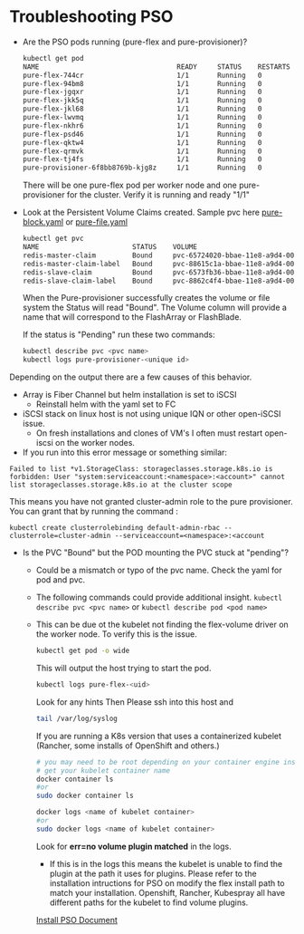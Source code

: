# Troubleshooting PSO

- Are the PSO pods running (pure-flex and pure-provisioner)?

   ```bash
   kubectl get pod
   NAME                                  READY     STATUS    RESTARTS   AGE
   pure-flex-744cr                       1/1       Running   0          1d
   pure-flex-94bm8                       1/1       Running   0          1d
   pure-flex-jgqxr                       1/1       Running   0          1d
   pure-flex-jkk5q                       1/1       Running   0          1d
   pure-flex-jkl68                       1/1       Running   0          1d
   pure-flex-lwvmq                       1/1       Running   0          1d
   pure-flex-nkhr6                       1/1       Running   0          1d
   pure-flex-psd46                       1/1       Running   0          1d
   pure-flex-qktw4                       1/1       Running   0          1d
   pure-flex-qrmvk                       1/1       Running   0          1d
   pure-flex-tj4fs                       1/1       Running   0          1d
   pure-provisioner-6f8bb8769b-kjg8z     1/1       Running   0          1d
   ```

   There will be one pure-flex pod per worker node and one pure-provisioner for the cluster. Verify it is running and ready "1/1"

- Look at the Persistent Volume Claims created. Sample pvc here [pure-block.yaml](/Samples/pure-block.yaml) or [pure-file.yaml](/Samples/pure-file.yaml)

   ```bash
   kubectl get pvc
   NAME                       STATUS    VOLUME                                     CAPACITY   ACCESS MODES   STORAGECLASS   AGE
   redis-master-claim         Bound     pvc-65724020-bbae-11e8-a9d4-0050569f373f   2Gi        RWO            pure-block     1d
   redis-master-claim-label   Bound     pvc-88615c1a-bbae-11e8-a9d4-0050569f373f   2Gi        RWO            pure-block     1d
   redis-slave-claim          Bound     pvc-6573fb36-bbae-11e8-a9d4-0050569f373f   2Gi        RWO            pure-block     1d
   redis-slave-claim-label    Bound     pvc-8862c4f4-bbae-11e8-a9d4-0050569f373f   2Gi        RWO            pure-block     1d
   ```

   When the Pure-provisioner successfully creates the volume or file system the Status will read "Bound". The Volume column will provide a name that will correspond to the FlashArray or FlashBlade.

   If the status is "Pending" run these two commands:

   ```bash
   kubectl describe pvc <pvc name>
   kubectl logs pure-provisioner-<unique id>
   ```

Depending on the output there are a few causes of this behavior.
- Array is Fiber Channel but helm installation is set to iSCSI
    - Reinstall helm with the yaml set to FC
- iSCSI stack on linux host is not using unique IQN or other open-iSCSI issue.
    - On fresh installations and clones of VM's I often must restart open-iscsi on the worker nodes.
- If you run into this error message or something similar:

```Failed to list *v1.StorageClass: storageclasses.storage.k8s.io is forbidden: User "system:serviceaccount:<namespace>:<account>" cannot list storageclasses.storage.k8s.io at the cluster scope```

  This means you have not granted cluster-admin role to the pure provisioner. You can grant that by running the command :

```kubectl create clusterrolebinding default-admin-rbac --clusterrole=cluster-admin --serviceaccount=<namespace>:<account```

  - Is the PVC "Bound" but the POD mounting the PVC stuck at "pending"?
    - Could be a mismatch or typo of the pvc name. Check the yaml for pod and pvc.
    - The following commands could provide additional insight. ```kubectl describe pvc <pvc name>``` or ```kubectl describe pod <pod name>```
    - This can be due ot the kubelet not finding the flex-volume driver on the worker node. To verify this is the issue.

      ```bash
      kubectl get pod -o wide
      ```

      This will output the host trying to start the pod.

      ```bash
      kubectl logs pure-flex-<uid>
      ```
      Look for any hints
      Then Please ssh into this host and

      ```bash
      tail /var/log/syslog
      ```

      If you are running a K8s version that uses a containerized kubelet (Rancher, some installs of OpenShift and others.)

      ```bash
      # you may need to be root depending on your container engine installation
      # get your kubelet container name
      docker container ls
      #or
      sudo docker container ls

      docker logs <name of kubelet container>
      #or
      sudo docker logs <name of kubelet container>
      ```

      Look for **err=no volume plugin matched** in the logs.
      - If this is in the logs this means the kubelet is unable to find the plugin at the path it uses for plugins. Please refer to the installation intructions for PSO on modify the flex install path to match your installation. Openshift, Rancher, Kubespray all have different paths for the kubelet to find volume plugins.

      [Install PSO Document](installation_PSO.md)